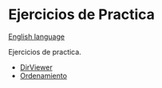 # Ejercicios de Practica

[English language](./README-ENG.md)

Ejercicios de practica.

* [DirViewer](./dirviewer/README.md)
* [Ordenamiento](./Ordenamiento/README.md)
